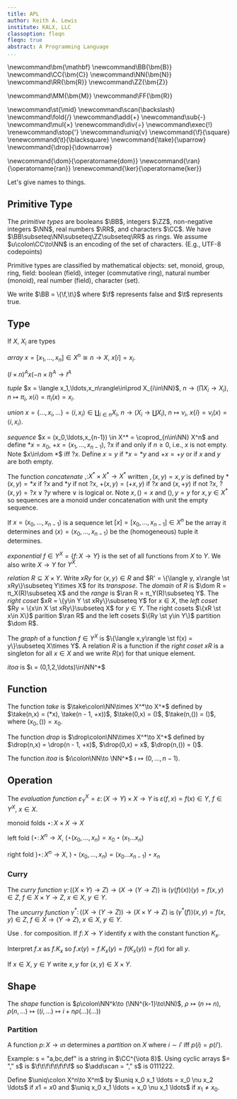 ```yaml
---
title: APL
author: Keith A. Lewis
institute: KALX, LLC
classoption: fleqn
fleqn: true
abstract: A Programming Language
...
```



\newcommand\bm{\mathbf}
\newcommand\BB{\bm{B}}
\newcommand\CC{\bm{C}}
\newcommand\NN{\bm{N}}
\newcommand\RR{\bm{R}}
\newcommand\ZZ{\bm{Z}}

\newcommand\MM{\bm{M}}
\newcommand\FF{\bm{R}}

\newcommand\st{\mid}
\newcommand\scan{\backslash}
\newcommand\fold{/}
\newcommand\add{+}
\newcommand\sub{-}
\newcommand\mul{×}
\renewcommand\div{÷}
\newcommand\exec{!}
\renewcommand\stop{'}
\newcommand\uniq{ν}
\newcommand{\f}{\square}
\renewcommand{\t}{\blacksquare}
\newcommand{\take}{\uparrow}
\newcommand{\drop}{\downarrow}

\newcommand{\dom}{\operatorname{dom}}
\newcommand{\ran}{\operatorname{ran}}
\renewcommand{\ker}{\operatorname{ker}}

Let's give names to things.

## Primitive Type

The _primitive types_ are
booleans $\BB$,
integers $\ZZ$,
non-negative integers $\NN$,
real numbers $\RR$, 
and characters $\CC$.
We have $\BB\subseteq\NN\subseteq\ZZ\subseteq\RR$ as rings.
We assume $u\colon\CC\to\NN$ is an encoding of the set of characters. (E.g., UTF-8 codepoints)

Primitive types are classified by mathematical objects: set, monoid, group, ring, field:
boolean (field),
integer (commutative ring),
natural number (monoid),
real number (field),
character (set).

We write $\BB = \{\f,\t\}$ where $\f$ represents false and $\t$ represents true.

## Type

If $X$, $X_i$ are types

_array_ $x = [x_1,\ldots,x_n]\in X^n\cong n\to X$, $x[i] = x_i$.

$(I\times n)^A x (-n\times I)^A \to I^A$

_tuple_ $x = \langle x_1,\ldots,x_n\rangle\in\prod X_{i\in\NN}$, $n\to(\prod X_i\to X_i)$,
$n\mapsto π_i$, 
$x\langle i\rangle = π_i(x) = x_i$.

_union_ $x = \{\ldots,x_i,\ldots\} = \langle i,x_i\rangle\in\coprod_{i\in n} X_i$, $n\to(X_i\to\coprod X_i)$,
$n\mapsto ν_i$, $x\{i\} = ν_i(x) = \langle i,x_i\rangle$.

_sequence_ $x = (x_0,\ldots,x_{n-1}) \in X^* = \coprod_{n\in\NN} X^n$ and define
$*x = x_0$,
$+x = (x_1,\ldots,x_{n-1})$, $?x$ if and only if $n\ge 0$, i.e., $x$ is not empty.
Note $x\in\dom *$ iff $?x$.
Define $x = y$ if $*x = *y$ and $+x = +y$ or if $x$ and $y$ are both empty.

The function _concatenate_ $,\colon X^*\times X^*\to X^*$
written $,(x,y) = x,y$
is defined by $*(x,y) = *x$ if $?x$ and $*y$ if not $?x$,
$+(x,y) = (+x,y)$ if $?x$ and $(x,+y)$ if not $?x$,
$?(x,y) = ?x\vee ?y$ where $\vee$ is logical or.
Note $x,() = x$ and $(),y = y$ for $x,y\in X^*$ so
sequences are a monoid under concatenation with unit the empty sequence.

If $x = (x_0,\ldots,x_{n-1})$ is a sequence let
$[x] = [x_0,\ldots,x_{n-1}]\in X^n$ be the array it determines
and $\langle x\rangle = \langle x_0,\ldots,x_{n-1}\rangle$ be the (homogeneous) tuple
it determines.

_exponential_ $f\in Y^X = \{f\colon X\to Y\}$ is the set of all functions from $X$ to $Y$.
We also write $X\to Y$ for $Y^X$.

_relation_ $R\subseteq X\times Y$. Write $xRy$ for $\langle x,y\rangle\in R$
and $R' = \{\langle y, x\rangle \st xRy\}\subseteq Y\times X$ for its _transpose_.
The _domain_ of $R$ is $\dom R = π_X(R)\subseteq X$ and
the _range_ is $\ran R = π_Y(R)\subseteq Y$.
The _right coset_ $xR = \{y\in Y \st xRy\}\subseteq Y$ for $x\in X$,
the _left coset_ $Ry = \{x\in X \st xRy\}\subseteq X$ for $y\in Y$.
The right cosets $\{xR \st x\in X\}$
parition $\ran R$ and the left cosets $\{Ry \st y\in Y\}$ partition $\dom R$.

The _graph_ of a function $f\in Y^X$ is
$\{\langle x,y\rangle \st f(x) = y\}\subseteq X\times Y$. A relation $R$ is a function if the
_right coset_ $xR$ is a singleton for all $x\in X$ and we
write $R(x)$ for that unique element.

_itoa_ is $ι = (0,1,2,\ldots)\in\NN^*$

## Function

The function _take_ is $\take\colon\NN\times X^*\to X^*$
defined by $\take(n,x) = (*x), \take(n - 1, +x))$, $\take(0,x) = ()$, $\take(n,()) = ()$,
where $(x_0, ()) = x_0$.

The function _drop_ is $\drop\colon\NN\times X^*\to X^*$
defined by $\drop(n,x) = \drop(n - 1, +x)$, $\drop(0,x) = x$, $\drop(n,()) = ()$.

The function _itoa_ is $ι\colon\NN\to \NN^*$ $ι\mapsto (0,\ldots,n-1)$.

## Operation

The _evaluation function_ $ε_Y^X = ε\colon (X\to Y)\times X\to Y$
is $ε(f,x) = f(x)\in Y$, $f\in Y^X$, $x\in X$.

monoid folds $\star\colon X\times X\to X$

left fold $(\star\colon X^n\to X$, $(\star(x_0,\ldots,x_n) = x_0\star(x_1\dots x_n)$

right fold $)\star\colon X^n\to X$, $)\star(x_0,\ldots,x_n) = (x_0\dots x_{n-1})\star x_n$

### Curry

The _curry function_ $γ\colon ((X\times Y)\to Z)\to (X\to(Y\to Z))$ is
$(γ(f)(x))(y) = f(x,y)\in Z$, $f\in X\times Y\to Z$, $x\in X$, $y\in Y$.

The _uncurry function_ $γ^*\colon ((X\to (Y\to Z))\to (X\times Y\to Z)$
is $(γ^*(f))(x,y) = f(x,y)\in Z$, $f\in X\to(Y\to Z)$, $x\in X$, $y\in Y$.

Use $.$ for composition. If $f\colon X\to Y$ identify $x$ with the constant function $K_x$.

Interpret $f.x$ as $f.K_x$ so $f.x(y) = f.K_x(y) = f(K_x(y)) = f(x)$ for all $y$.

If $x\in X$, $y\in Y$ write $x,y$ for $(x,y)\in X\times Y$.

## Shape

The _shape_ function is $ρ\colon\NN^k\to (\NN^{k-1}\to\NN)$, $ρ\mapsto(n \mapsto n)$,
$ρ(n,\ldots)\mapsto ((i,\ldots) \mapsto i + n ρ(\ldots)(\ldots))$

### Partition

A function $p\colon X\to\iota n$ determines a _partition_ on $X$ where $i\sim i'$ iff $p(i) = p(i')$.

Example: s = "a,bc,def" is a string in $\CC^{\iota 8}$. Using cyclic arrays
$= "," s$ is $\f\t\f\f\t\f\f\f$ so $\add\scan = "," s$ is $0111222$.

Define $\uniq\colon X^n\to X^m$ by $\uniq x_0 x_1 \ldots = x_0 \nu x_2 \ldots$
if $x1 = x0$ and $\uniq x_0 x_1 \ldots = x_0 \nu x_1 \ldots$ if $x_1 \not= x_0$.

<!--
## Remarks

Natural numbers $\NN = \{0, 1, \ldots\}$.

$\iota n = \{0, \ldots, n - 1\}$, $n\in\NN$.

$\iota\colon\NN\to\NN^*$ where $\NN^* = \coprod{n\ge0}\NN^n$.  
$\iota n\in\NN^n$.

Every expression is a list of data or functions in Polish notation.

Expressions are parsed right to left.

Data is pushed on the call stack.

Functions know what is on the call stack.

_Each_ is $f␣\scan␣x␣y␣\ldots$ is $f␣x␣f␣y␣\ldots$, $f␣g\scan ␣x$ is $f␣x␣g␣x$.

_Fold_ is $f \fold a␣b \ldots$ is $f␣a␣f␣b␣\ldots))$.

$K$ is the constant function $K\colon X\to\{Y\to X\}$ where $Kxy = x$.

Use $!$ for evaluation. 

_Array_ $X^{\iota n}$, $[␣x_0␣x_1␣\ldots\colon \iota n\to X$ by $i\mapsto x_i$.

_Tuple_ $\sqcap_{i\in I} X_i$, $\langle␣x_0␣x_1␣\ldots\colon I\to\coprod{i\in I}X_i$ by $i\mapsto (i, x_i)$.

## Examples

_Average_ $\div␣\stop␣\add\fold␣\add\fold K 1\scan␣x_0␣x_1␣\ldots$

## Types

_boolean_ $\BB$.

_integer_ $\ZZ$.

_unsigned_ $\NN$.

_number_ $\RR$.

_character_ $\CC$ utf-8 _code points_.

## Structures



Storage: stack (life of function), heap (life of process), persistent (across processes), lazy generators.
-->
